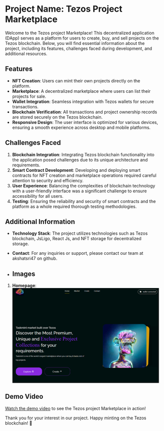 # Project Name: Tezos Project Marketplace

Welcome to the Tezos project Marketplace! This decentralized application (DApp) serves as a platform for users to create, buy, and sell projects on the Tezos blockchain. Below, you will find essential information about the project, including its features, challenges faced during development, and additional resources.

## Features
- **NFT Creation**: Users can mint their own projects directly on the platform.
- **Marketplace**: A decentralized marketplace where users can list their projects for sale.
- **Wallet Integration**: Seamless integration with Tezos wallets for secure transactions.
- **Blockchain Verification**: All transactions and project ownership records are stored securely on the Tezos blockchain.
- **Responsive Design**: The user interface is optimized for various devices, ensuring a smooth experience across desktop and mobile platforms.

## Challenges Faced
1. **Blockchain Integration**: Integrating Tezos blockchain functionality into the application posed challenges due to its unique architecture and requirements.
2. **Smart Contract Development**: Developing and deploying smart contracts for NFT creation and marketplace operations required careful attention to security and efficiency.
3. **User Experience**: Balancing the complexities of blockchain technology with a user-friendly interface was a significant challenge to ensure accessibility for all users.
4. **Testing**: Ensuring the reliability and security of smart contracts and the platform as a whole required thorough testing methodologies.

## Additional Information
- **Technology Stack**: The project utilizes technologies such as Tezos blockchain, JsLigo, React Js, and NFT storage for decentralized storage.
- **Contact**: For any inquiries or support, please contact our team at akshatsri47 on github.

- ## Images

1. **Homepage**: ![Homepage](src/assets/img/home_01.png)

## Demo Video
[Watch the demo video](https://youtu.be/FNvhePWtEQo?si=4NNegZb-nIlGoGsm) to see the Tezos project Marketplace in action!

Thank you for your interest in our project. Happy minting on the Tezos blockchain! 🚀
